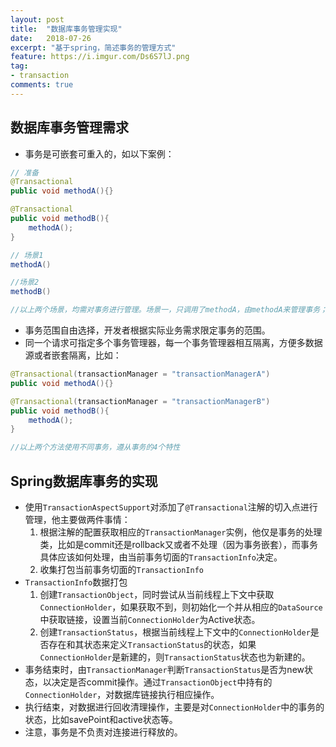 ```yaml
---
layout: post
title:  "数据库事务管理实现"
date:   2018-07-26
excerpt: "基于spring，简述事务的管理方式"
feature: https://i.imgur.com/Ds6S7lJ.png
tag:
- transaction
comments: true
---
```

## 数据库事务管理需求

* 事务是可嵌套可重入的，如以下案例：

``` java
// 准备
@Transactional
public void methodA(){}

@Transactional
public void methodB(){
    methodA();
}

// 场景1
methodA()

//场景2
methodB()

//以上两个场景，均需对事务进行管理。场景一，只调用了methodA，由methodA来管理事务；场景二，同时调用了methodA和methodB，两个方法都可以进行事务管理，但此处methodB范围更广，由methodB管理事务。
```
* 事务范围自由选择，开发者根据实际业务需求限定事务的范围。
* 同一个请求可指定多个事务管理器，每一个事务管理器相互隔离，方便多数据源或者嵌套隔离，比如：
``` java
@Transactional(transactionManager = "transactionManagerA")
public void methodA(){}

@Transactional(transactionManager = "transactionManagerB")
public void methodB(){
    methodA();
}

//以上两个方法使用不同事务，遵从事务的4个特性
```

## Spring数据库事务的实现

* 使用`TransactionAspectSupport`对添加了`@Transactional`注解的切入点进行管理，他主要做两件事情：
    1. 根据注解的配置获取相应的`TransactionManager`实例，他仅是事务的处理类，比如是commit还是rollback又或者不处理（因为事务嵌套），而事务具体应该如何处理，由当前事务切面的`TransactionInfo`决定。
    2. 收集打包当前事务切面的`TransactionInfo`
* `TransactionInfo`数据打包
    1. 创建`TransactionObject`，同时尝试从当前线程上下文中获取`ConnectionHolder`，如果获取不到，则初始化一个并从相应的`DataSource`中获取链接，设置当前`ConnectionHolder`为Active状态。
    2. 创建`TransactionStatus`，根据当前线程上下文中的`ConnectionHolder`是否存在和其状态来定义`TransactionStatus`的状态，如果`ConnectionHolder`是新建的，则`TransactionStatus`状态也为新建的。
* 事务结束时，由`TransactionManager`判断`TransactionStatus`是否为new状态，以决定是否commit操作。通过`TransactionObject`中持有的`ConnectionHolder`，对数据库链接执行相应操作。
* 执行结束，对数据进行回收清理操作，主要是对`ConnectionHolder`中的事务的状态，比如savePoint和active状态等。
* 注意，事务是不负责对连接进行释放的。
